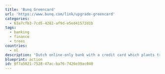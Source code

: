 ```yaml
---
title: 'Bunq Greencard'
url: 'https://www.bunq.com/link/upgrade-greencard'
categories:
  - 63a7cfb3-7cd5-4282-af9d-e5ed41572d1b
tags:
  - banking
  - finance
  - trees
countries:
  - nl
description: 'Dutch online-only bank with a credit card which plants trees for the money you spend.'
blueprint: action
id: 8f7a5021-7528-47ac-ba76-7426e39ac040
---
```

